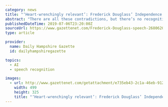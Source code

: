 ```yaml
---
category: news
title: "‘Heart-wrenchingly relevant’: Frederick Douglass’ Independence Day speech celebrated"
abstract: "There are all these contradictions, but there’s no recognition. But Douglass doesn’t do that. He [just] lays it out.” “It’s a very direct, a very open, very honest speech,” Gordon said."
publishedDateTime: 2019-07-06T23:20:00Z
sourceUrl: https://www.gazettenet.com/Frederick-Douglass-speech-26806205
type: article

provider:
  name: Daily Hampshire Gazette
  id: dailyhampshiregazette

topics:
  - AI
  - speech recognition

images:
  - url: http://www.gazettenet.com/getattachment/e735eb43-2c1a-46eb-9121-5ffedda2c2ff/471d828fbbcb4dbd949655e79ddaa635.jpg
    width: 499
    height: 325
    title: "‘Heart-wrenchingly relevant’: Frederick Douglass’ Independence Day speech celebrated"
---
```

